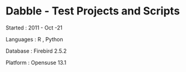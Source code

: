 Dabble - Test Projects and Scripts
===================================


Started        : 2011 - Oct -21

Languages      : R , Python

Database       : Firebird 2.5.2

Platform       : Opensuse 13.1









